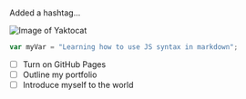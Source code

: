 # 
Added a hashtag...

![Image of Yaktocat](https://octodex.github.com/images/yaktocat.png)

``` javascript
var myVar = "Learning how to use JS syntax in markdown";
```  

- [ ] Turn on GitHub Pages
- [ ] Outline my portfolio
- [ ] Introduce myself to the world
